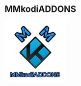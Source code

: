 # MMkodiADDONS
<img src="https://raw.githubusercontent.com/mmdigitalworld/MMkodiADDONS/refs/heads/main/icon.png"  width="200" height="200" alt="" /><br /> 

